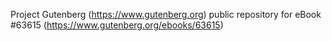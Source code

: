 Project Gutenberg (https://www.gutenberg.org) public repository for
eBook #63615 (https://www.gutenberg.org/ebooks/63615)

